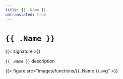 ```yaml
---
title: {{ .Name }}
untranslated: true
---
```


# `{{ .Name }}`

{{< signature >}}

`{{ .Name }}` description

{{< figure src="images/functions/{{ .Name }}.svg" >}}
